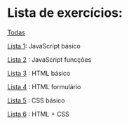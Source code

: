 # Lista de exercícios:

[Todas](https://github.com/thaisconto/Curso-ADS/tree/main/JavaScript_Web/Listas)

[Lista 1](https://github.com/thaisconto/Curso-ADS/tree/main/JavaScript_Web/Listas/Lista1): JavaScript básico

[Lista 2](https://github.com/thaisconto/Curso-ADS/tree/main/JavaScript_Web/Listas/Lista2) : JavaScript funcções

[Lista 3](https://github.com/thaisconto/Curso-ADS/tree/main/JavaScript_Web/Listas/Lista3) : HTML básico

[Lista 4](https://github.com/thaisconto/Curso-ADS/tree/main/JavaScript_Web/Listas/Lista4) : HTML formulário

[Lista 5](https://github.com/thaisconto/Curso-ADS/tree/main/JavaScript_Web/Listas/Lista5) : CSS básico

[Lista 6](https://github.com/thaisconto/Curso-ADS/tree/main/JavaScript_Web/Listas/Lista6) : HTML + CSS